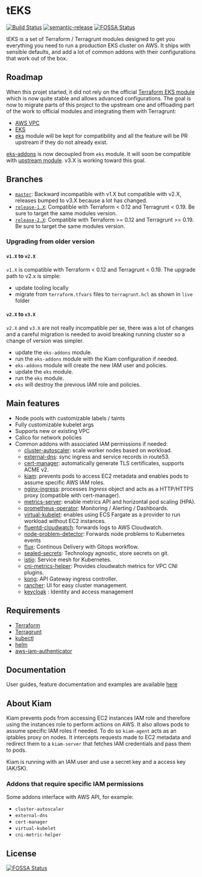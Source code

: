 # tEKS

[![Build Status](https://travis-ci.com/clusterfrak-dynamics/teks.svg?branch=master)](https://travis-ci.com/clusterfrak-dynamics/teks)
[![semantic-release](https://img.shields.io/badge/%20%20%F0%9F%93%A6%F0%9F%9A%80-semantic--release-e10079.svg)](https://github.com/semantic-release/semantic-release)
[![FOSSA Status](https://app.fossa.io/api/projects/git%2Bgithub.com%2Fclusterfrak-dynamics%2Fteks.svg?type=shield)](https://app.fossa.io/projects/git%2Bgithub.com%2Fclusterfrak-dynamics%2Fteks?ref=badge_shield)

tEKS is a set of Terraform / Terragrunt modules designed to get you everything you need to run a production EKS cluster on AWS. It ships with sensible defaults, and add a lot of common addons with their configurations that work out of the box.

## Roadmap

When this projet started, it did not rely on the official [Terraform EKS module](https://github.com/terraform-aws-modules/terraform-aws-eks) which is now quite stable and allows advanced configurations. The goal is now to migrate parts of this project to the upstream one and offloading part of the work to official modules and integrating them with Terragrunt:

* [AWS VPC](https://github.com/terraform-aws-modules/terraform-aws-vpc)
* [EKS](https://github.com/terraform-aws-modules/terraform-aws-eks)
* [eks](https://github.com/clusterfrak-dynamics/teks/tree/master/terraform/modules/eks-addons) module will be kept for compatibility and all the feature will be PR upstream if they do not already exist.

[eks-addons](https://github.com/clusterfrak-dynamics/teks/tree/master/terraform/modules/eks-addons) is now decoupled from `eks` module. It will soon be compatible with [upstream module](https://github.com/terraform-aws-modules/terraform-aws-eks). v3.X is working toward this goal.

## Branches

* [`master`](https://github.com/clusterfrak-dynamics/teks/tree/master): Backward incompatible with v1.X but compatible with v2.X, releases bumped to v3.X because a lot has changed.
* [`release-1.X`](https://github.com/clusterfrak-dynamics/teks/tree/release-1.X): Compatible with Terraform < 0.12 and Terragrunt < 0.19. Be sure to target the same modules version.
* [`release-2.X`](https://github.com/clusterfrak-dynamics/teks/tree/release-2.X): Compatible with Terraform >= 0.12 and Terragrunt >= 0.19. Be sure to target the same modules version.

### Upgrading from older version

#### `v1.X` to `v2.X`

`v1.X` is compatible with Terraform < 0.12 and Terragrunt < 0.19. The upgrade path to v2.x is simple:

* update tooling locally
* migrate from `terraform.tfvars` files to `terragrunt.hcl` as shown in `live` folder

#### `v2.X` to `v3.X`

`v2.X` and `v3.X` are not really incompatible per se, there was a lot of changes and a careful migration is needed to avoid breaking running cluster so a change of version was simpler.

* update the `eks-addons` module.
* run the `eks-addons` module with the Kiam configuration if needed.
* `eks-addons` module will create the new IAM user and policies.
* update the `eks` module.
* run the `eks` module.
* `eks` will destroy the previous IAM role and policies.

## Main features

* Node pools with customizable labels / taints
* Fully customizable kubelet args
* Supports new or existing VPC
* Calico for network policies
* Common addons with associated IAM permissions if needed:
  * [cluster-autoscaler](https://github.com/kubernetes/autoscaler/tree/master/cluster-autoscaler): scale worker nodes based on workload.
  * [external-dns](https://github.com/kubernetes-incubator/external-dns): sync ingress and service records in route53.
  * [cert-manager](https://github.com/jetstack/cert-manager): automatically generate TLS certificates, supports ACME v2.
  * [kiam](https://github.com/uswitch/kiam): prevents pods to access EC2 metadata and enables pods to assume specific AWS IAM roles.
  * [nginx-ingress](https://github.com/kubernetes/ingress-nginx): processes *Ingress* object and acts as a HTTP/HTTPS proxy (compatible with cert-manager).
  * [metrics-server](https://github.com/kubernetes-incubator/metrics-server): enable metrics API and horizontal pod scaling (HPA).
  * [prometheus-operator](https://github.com/coreos/prometheus-operator): Monitoring / Alerting / Dashboards.
  * [virtual-kubelet](https://github.com/coreos/prometheus-operator): enables using ECS Fargate as a provider to run workload without EC2 instances.
  * [fluentd-cloudwatch](https://github.com/helm/charts/tree/master/incubator/fluentd-cloudwatch): forwards logs to AWS Cloudwatch.
  * [node-problem-detector](https://github.com/kubernetes/node-problem-detector): Forwards node problems to Kubernetes events
  * [flux](https://github.com/weaveworks/flux): Continous Delivery with Gitops workflow.
  * [sealed-secrets](https://github.com/bitnami-labs/sealed-secrets): Technology agnostic, store secrets on git.
  * [istio](https://istio.io): Service mesh for Kubernetes.
  * [cni-metrics-helper](https://docs.aws.amazon.com/eks/latest/userguide/cni-metrics-helper.html): Provides cloudwatch metrics for VPC CNI plugins.
  * [kong](https://konghq.com/kong): API Gateway ingress controller.
  * [rancher](https://rancher.com/): UI for easy cluster management.
  * [keycloak](https://www.keycloak.org/) : Identity and access management

## Requirements

* [Terraform](https://www.terraform.io/intro/getting-started/install.html)
* [Terragrunt](https://github.com/gruntwork-io/terragrunt#install-terragrunt)
* [kubectl](https://kubernetes.io/docs/tasks/tools/install-kubectl/)
* [helm](https://helm.sh/)
* [aws-iam-authenticator](https://github.com/kubernetes-sigs/aws-iam-authenticator)

## Documentation

User guides, feature documentation and examples are available [here](https://clusterfrak-dynamics.github.io/teks/)

## About Kiam

Kiam prevents pods from accessing EC2 instances IAM role and therefore using the instances role to perform actions on AWS. It also allows pods to assume specific IAM roles if needed. To do so `kiam-agent` acts as an iptables proxy on nodes. It intercepts requests made to EC2 metadata and redirect them to a `kiam-server` that fetches IAM credentials and pass them to pods.

Kiam is running with an IAM user and use a secret key and a access key (AK/SK).

### Addons that require specific IAM permissions

Some addons interface with AWS API, for example:

* `cluster-autoscaler`
* `external-dns`
* `cert-manager`
* `virtual-kubelet`
* `cni-metric-helper`

## License

[![FOSSA Status](https://app.fossa.io/api/projects/git%2Bgithub.com%2Fclusterfrak-dynamics%2Fteks.svg?type=large)](https://app.fossa.io/projects/git%2Bgithub.com%2Fclusterfrak-dynamics%2Fteks?ref=badge_large)
